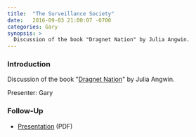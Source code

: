 ```yaml
---
title:  "The Surveillance Society"
date:   2016-09-03 21:00:07 -0700
categories: Gary
synopsis: >
  Discussion of the book "Dragnet Nation" by Julia Angwin.
---
```


### Introduction

Discussion of the book "[Dragnet Nation](https://www.amazon.com/Dragnet-Nation-Security-Relentless-Surveillance/dp/B01LTHXKEU)" by Julia Angwin.

Presenter: Gary

### Follow-Up

* [Presentation](/assets/present/2016/surveillance-society.pdf) (PDF)
